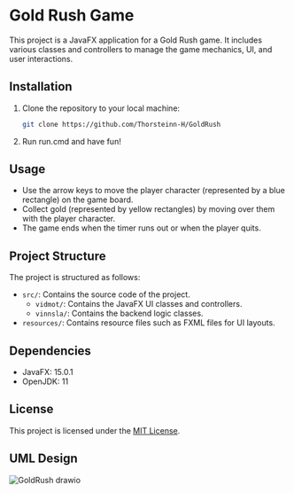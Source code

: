 # Gold Rush Game

This project is a JavaFX application for a Gold Rush game. It includes various classes and controllers to manage the game mechanics, UI, and user interactions.

## Installation

1. Clone the repository to your local machine:

    ```bash
    git clone https://github.com/Thorsteinn-H/GoldRush
    ```

2. Run run.cmd and have fun!



## Usage

- Use the arrow keys to move the player character (represented by a blue rectangle) on the game board.
- Collect gold (represented by yellow rectangles) by moving over them with the player character.
- The game ends when the timer runs out or when the player quits.

## Project Structure

The project is structured as follows:

- `src/`: Contains the source code of the project.
  - `vidmot/`: Contains the JavaFX UI classes and controllers.
  - `vinnsla/`: Contains the backend logic classes.
- `resources/`: Contains resource files such as FXML files for UI layouts.

## Dependencies

- JavaFX: 15.0.1
- OpenJDK: 11

## License

This project is licensed under the [MIT License](LICENSE).


## UML Design

![GoldRush drawio](https://github.com/Thorsteinn-H/GoldRush/assets/124603083/16619a5c-c1ff-49fa-bd47-746b44657971)

